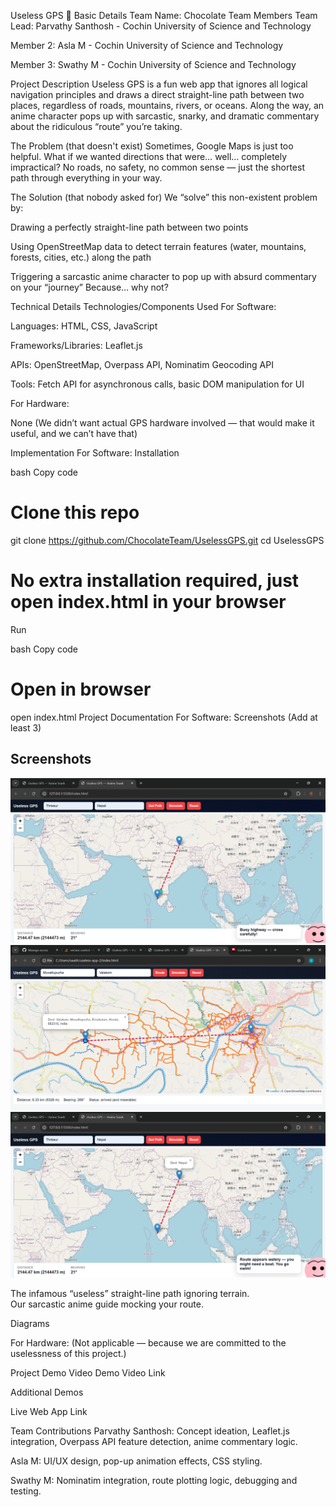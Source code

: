 Useless GPS 🎯
Basic Details
Team Name: Chocolate
Team Members
Team Lead: Parvathy Santhosh - Cochin University of Science and Technology

Member 2: Asla M - Cochin University of Science and Technology

Member 3: Swathy M - Cochin University of Science and Technology

Project Description
Useless GPS is a fun web app that ignores all logical navigation principles and draws a direct straight-line path between two places, regardless of roads, mountains, rivers, or oceans. Along the way, an anime character pops up with sarcastic, snarky, and dramatic commentary about the ridiculous “route” you’re taking.

The Problem (that doesn't exist)
Sometimes, Google Maps is just too helpful. What if we wanted directions that were… well… completely impractical? No roads, no safety, no common sense — just the shortest path through everything in your way.

The Solution (that nobody asked for)
We “solve” this non-existent problem by:

Drawing a perfectly straight-line path between two points

Using OpenStreetMap data to detect terrain features (water, mountains, forests, cities, etc.) along the path

Triggering a sarcastic anime character to pop up with absurd commentary on your “journey”
Because… why not?

Technical Details
Technologies/Components Used
For Software:

Languages: HTML, CSS, JavaScript

Frameworks/Libraries: Leaflet.js

APIs: OpenStreetMap, Overpass API, Nominatim Geocoding API

Tools: Fetch API for asynchronous calls, basic DOM manipulation for UI

For Hardware:

None (We didn’t want actual GPS hardware involved — that would make it useful, and we can’t have that)

Implementation
For Software:
Installation

bash
Copy code
# Clone this repo
git clone https://github.com/ChocolateTeam/UselessGPS.git
cd UselessGPS

# No extra installation required, just open index.html in your browser
Run

bash
Copy code
# Open in browser
open index.html
Project Documentation
For Software:
Screenshots (Add at least 3)

## Screenshots
![Screenshot 1](https://raw.githubusercontent.com/swathy249/UselessGPS/main/Screenshot%202025-08-09%20050421.png)
![Screenshot 2](https://github.com/Swathy249/UselessGPS/blob/main/Screenshot%202025-08-09%20050254.png)
![Screenshot 3](https://github.com/Swathy249/UselessGPS/blob/main/Screenshot%202025-08-09%20050325.png)

The infamous “useless” straight-line path ignoring terrain.  
Our sarcastic anime guide mocking your route.







Diagrams



For Hardware:
(Not applicable — because we are committed to the uselessness of this project.)

Project Demo
Video
Demo Video Link


Additional Demos



Live Web App Link

Team Contributions
Parvathy Santhosh: Concept ideation, Leaflet.js integration, Overpass API feature detection, anime commentary logic.

Asla M: UI/UX design, pop-up animation effects, CSS styling.

Swathy M: Nominatim integration, route plotting logic, debugging and testing.
